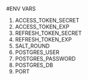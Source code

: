 #ENV VARS

1. ACCESS_TOKEN_SECRET
2. ACCESS_TOKEN_EXP
3. REFRESH_TOKEN_SECRET
4. REFRESH_TOKEN_EXP
5. SALT_ROUND
6. POSTGRES_USER
7. POSTGRES_PASSWORD
8. POSTGRES_DB
9. PORT